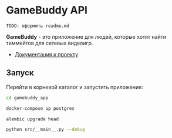 # GameBuddy API

``TODO: оформить readme.md``

**GameBuddy** - это приложение для людей, которые хотят найти тиммейтов для сетевых видеоигр.

- [Документация к проекту](/docs/APP.md) 


## Запуск

Перейти в корневой каталог и запустить приложение:

```bash
cd gamebuddy_app

docker-compose up postgres

alembic upgrade head

python src/__main__.py --debug
```